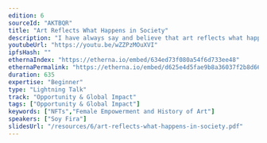 ```yaml
---
edition: 6
sourceId: "AKTBQR"
title: "Art Reflects What Happens in Society"
description: "I have always say and believe that art reflects what happens in society.  From Renaissance to Cryptopunks, I am going to take you on a journey of the history of art, and why after the covid19 NFTs became popular, even though they were actually created in 2012 with the colored coins. Based on my own experience as the 1st female cryptoartist in Colombia, we will learn with what I like to call my\"street\" experience and discover the power of a female in a men dominated space."
youtubeUrl: "https://youtu.be/wZZPzMOuXVI"
ipfsHash: ""
ethernaIndex: "https://etherna.io/embed/634ed73f080a54f6d733ee48"
ethernaPermalink: "https://etherna.io/embed/d625e4d5fae9b8a36037f2b8d66c0bea567a5dcdc673110a06626be0f71d70d6"
duration: 635
expertise: "Beginner"
type: "Lightning Talk"
track: "Opportunity & Global Impact"
tags: ["Opportunity & Global Impact"]
keywords: ["NFTs","Female Empowerment and History of Art"]
speakers: ["Soy Fira"]
slidesUrl: "/resources/6/art-reflects-what-happens-in-society.pdf"
---
```

